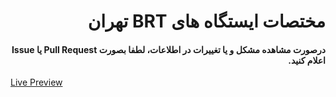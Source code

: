 <div dir="rtl">
<h1>مختصات ایستگاه های BRT تهران</h1>

<h4>درصورت مشاهده مشکل و یا تغییرات در اطلاعات، لطفا بصورت Pull Request یا Issue اعلام کنید.</h4>
</div>

<a href="https://brt.rezababakhani.ir/">Live Preview</a>

